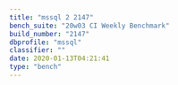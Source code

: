 ```yaml
---
title: "mssql 2 2147"
bench_suite: "20w03 CI Weekly Benchmark"
build_number: "2147"
dbprofile: "mssql"
classifier: ""
date: 2020-01-13T04:21:41
type: "bench"
---
```

